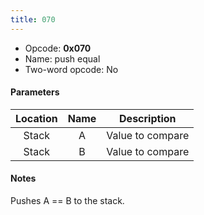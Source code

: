 ```yaml
---
title: 070
---
```


-   Opcode: **0x070**
-   Name: push equal
-   Two-word opcode: No

#### Parameters

| Location | Name |   Description    |
|:--------:|:----:|:----------------:|
|  Stack   |  A   | Value to compare |
|  Stack   |  B   | Value to compare |

#### Notes

Pushes A == B to the stack.
